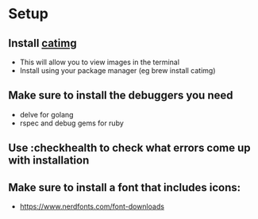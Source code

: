# Setup

## Install [catimg](https://github.com/posva/catimg)
- This will allow you to view images in the terminal
- Install using your package manager (eg brew install catimg)

## Make sure to install the debuggers you need
- delve for golang
- rspec and debug gems for ruby

## Use :checkhealth to check what errors come up with installation

## Make sure to install a font that includes icons:
- https://www.nerdfonts.com/font-downloads
